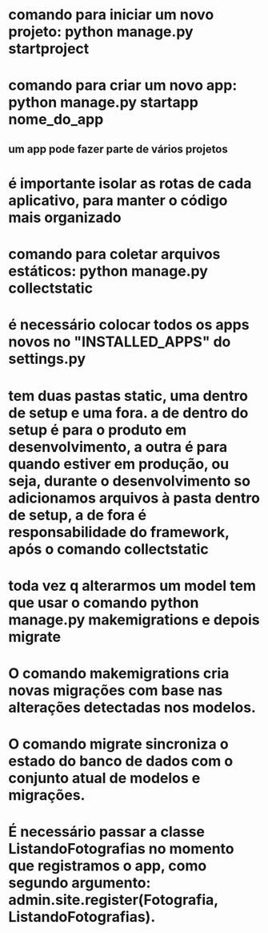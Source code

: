# comando para iniciar um novo projeto: python manage.py startproject

# comando para criar um novo app: python manage.py startapp nome_do_app
  ## um app pode fazer parte de vários projetos

# é importante isolar as rotas de cada aplicativo, para manter o código mais organizado

# comando para coletar arquivos estáticos: python manage.py collectstatic

# é necessário colocar todos os apps novos no "INSTALLED_APPS" do settings.py

# tem duas pastas static, uma dentro de setup e uma fora. a de dentro do setup é para o produto em desenvolvimento, a outra é para quando estiver em produção, ou seja, durante o desenvolvimento so adicionamos arquivos à pasta dentro de setup, a de fora é responsabilidade do framework, após o comando collectstatic

# toda vez q alterarmos um model tem que usar o comando python manage.py makemigrations e depois migrate
# O comando makemigrations cria novas migrações com base nas alterações detectadas nos modelos.
# O comando migrate sincroniza o estado do banco de dados com o conjunto atual de modelos e migrações.

# É necessário passar a classe ListandoFotografias no momento que registramos o app, como segundo argumento: admin.site.register(Fotografia, ListandoFotografias).